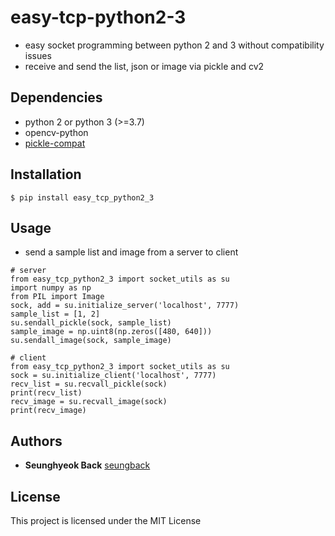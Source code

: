 # easy-tcp-python2-3

- easy socket programming between python 2 and 3 without compatibility issues
- receive and send the list, json or image via pickle and cv2 


## Dependencies
- python 2 or python 3 (>=3.7)
- opencv-python
- [pickle-compat](https://pypi.org/project/pickle-compat/)

## Installation
```
$ pip install easy_tcp_python2_3
```

## Usage

- send a sample list and image from a server to client
```
# server
from easy_tcp_python2_3 import socket_utils as su
import numpy as np
from PIL import Image
sock, add = su.initialize_server('localhost', 7777)
sample_list = [1, 2]
su.sendall_pickle(sock, sample_list)
sample_image = np.uint8(np.zeros([480, 640]))
su.sendall_image(sock, sample_image)

# client
from easy_tcp_python2_3 import socket_utils as su
sock = su.initialize_client('localhost', 7777)
recv_list = su.recvall_pickle(sock)
print(recv_list)
recv_image = su.recvall_image(sock)
print(recv_image)
```

## Authors
* **Seunghyeok Back** [seungback](https://github.com/SeungBack)

## License
This project is licensed under the MIT License
